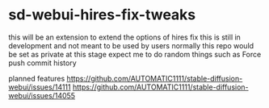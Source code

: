 # sd-webui-hires-fix-tweaks


this will be an extension to extend the options of hires fix
this is still in development and not meant to be used by users
normally this repo would be set as private at this stage
expect me to do random things such as Force push commit history

planned features
https://github.com/AUTOMATIC1111/stable-diffusion-webui/issues/14111
https://github.com/AUTOMATIC1111/stable-diffusion-webui/issues/14055
